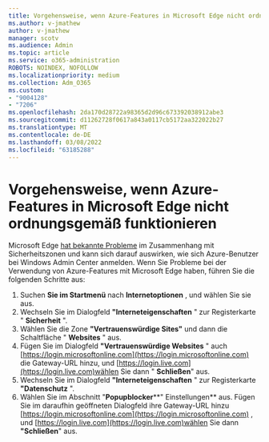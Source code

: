 ```yaml
---
title: Vorgehensweise, wenn Azure-Features in Microsoft Edge nicht ordnungsgemäß funktionieren
ms.author: v-jmathew
author: v-jmathew
manager: scotv
ms.audience: Admin
ms.topic: article
ms.service: o365-administration
ROBOTS: NOINDEX, NOFOLLOW
ms.localizationpriority: medium
ms.collection: Adm_O365
ms.custom:
- "9004128"
- "7206"
ms.openlocfilehash: 2da170d28722a98365d2d96c673392038912abe3
ms.sourcegitcommit: d11262728f0617a843a0117cb5172aa322022b27
ms.translationtype: MT
ms.contentlocale: de-DE
ms.lasthandoff: 03/08/2022
ms.locfileid: "63185288"
---
```

# <a name="what-to-do-if-azure-features-dont-work-properly-in-microsoft-edge"></a>Vorgehensweise, wenn Azure-Features in Microsoft Edge nicht ordnungsgemäß funktionieren

Microsoft Edge [hat bekannte Probleme](https://go.microsoft.com/fwlink/?linkid=2140608) im Zusammenhang mit Sicherheitszonen und kann sich darauf auswirken, wie sich Azure-Benutzer bei Windows Admin Center anmelden. Wenn Sie Probleme bei der Verwendung von Azure-Features mit Microsoft Edge haben, führen Sie die folgenden Schritte aus:

1. Suchen **Sie im Startmenü** nach **Internetoptionen** , und wählen Sie sie aus.
2. Wechseln Sie im Dialogfeld **"Interneteigenschaften** " zur Registerkarte " **Sicherheit** ".
3. Wählen Sie die Zone **"Vertrauenswürdige Sites"** und dann die Schaltfläche " **Websites** " aus.
4. Fügen Sie im Dialogfeld **"Vertrauenswürdige Websites** " auch [https://login.microsoftonline.com](https://login.microsoftonline.com) die Gateway-URL hinzu, und [https://login.live.com](https://login.live.com)wählen Sie dann " **Schließen**" aus.
5. Wechseln Sie im Dialogfeld **"Interneteigenschaften** " zur Registerkarte **"Datenschutz** ".
6. Wählen Sie im Abschnitt "**Popupblocker****" Einstellungen** aus. Fügen Sie im daraufhin geöffneten Dialogfeld ihre Gateway-URL hinzu [https://login.microsoftonline.com](https://login.microsoftonline.com) , und [https://login.live.com](https://login.live.com)wählen Sie dann **"Schließen**" aus.
